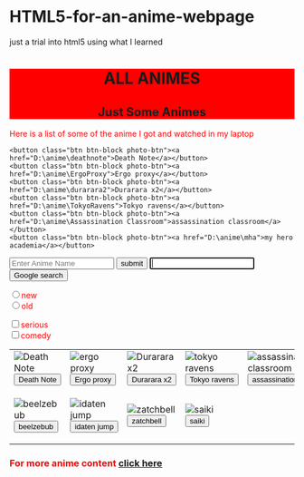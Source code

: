 # HTML5-for-an-anime-webpage
just a trial into html5 using what I learned

<link rel="stylesheet" href="//maxcdn.bootstrapcdn.com/bootstrap/3.3.1/css/bootstrap.min.css"/>
<style>
	.red-text{ color:red; }
	.text-cen{ text-align:center }
	.red-bg{
	background-color:red;
	}
	body{ background-image: url("ergo.png"); }
</style>
<div class="container-fluid">
<div class="red-bg">
	<h1 class="text-primary text-cen">ALL ANIMES</h1>
	<h2 class="text-primary text-cen"> Just Some Animes </h2>
</div>
<p class="red-text">Here is a list of some of the anime I got and watched in my laptop </p>

	<button class="btn btn-block photo-btn"><a href="D:\anime\deathnote">Death Note</a></button>
	<button class="btn btn-block photo-btn"><a href="D:\anime\ErgoProxy">Ergo proxy</a></button>
	<button class="btn btn-block photo-btn"><a href="D:\anime\durarara2">Durarara x2</a></button>
	<button class="btn btn-block photo-btn"><a href="D:\anime\TokyoRavens">Tokyo ravens</a></button>
	<button class="btn btn-block photo-btn"><a href="D:\anime\Assassination Classroom">assassination classroom</a></button>
	<button class="btn btn-block photo-btn"><a href="D:\anime\mha">my hero academia</a></button>
<div class="main-content">
<form action="/search">
	<input type="search" placeholder="Enter Anime Name">
	<button class="btn btn-block btn-primary">submit</button>
<form method="get" action="http://google.com/search">
    <input type="text" name="q" required autofocus>
    <input type="submit" value="Google search">
</form>
	<div class="row red-text">
	<div class="col-xs-6"><label><input type="radio" name="new-old">new</label></div>
	<div class="col-xs-6"><label><input type="radio" name="new-old">old</label></div>
	</div>
	<p>  </p>
	<div class="row red-text">
	<div class="col-xs-6"><label><input type="checkbox" name="ser-com">serious</label></div>
	<div class="col-xs-6"><label><input type="checkbox" name="ser-com">comedy</label></div>
	</div>
</form>
<table border="0" cellspacing="25">
<tr>
<td><img src="C:\Users\Hrishikesh (Jack)\Pictures\anime\death note.jpg" alt="Death Note" class="smaller-image thin-red-border img-responsive"><form method="link" action="D:\anime\deathnote"><input type="submit" value="Death Note"></form></td>
<td><img src="C:\Users\Hrishikesh (Jack)\Pictures\anime\ergo proxy.jpg" alt="ergo proxy" class="smaller-image thin-red-border img-responsive"><form method="link" action="D:\anime\ErgoProxy"><input type="submit" value="Ergo proxy"></form></td>
<td><img src="C:\Users\Hrishikesh (Jack)\Pictures\anime\durarara.jpg" alt="Durarara x2" class="smaller-image thin-red-border img-responsive"><form method="link" action="D:\anime\durarara2"><input type="submit" value="Durarara x2"></form></td>
<td><img src="C:\Users\Hrishikesh (Jack)\Pictures\anime\tokyo ravens.jpg" alt="tokyo ravens" class="smaller-image thin-red-border img-responsive"><form method="link" action="D:\anime\TokyoRavens"><input type="submit" value="Tokyo ravens"></form></td>
<td><img src="C:\Users\Hrishikesh (Jack)\Pictures\anime\assassination classroom.jpg" alt="assassination classroom" class="smaller-image thin-red-border img-responsive"><form method="link" action="D:\anime\Assassination Classroom"><input type="submit" value="assassination classroom"></form></td>
<td><img src="C:\Users\Hrishikesh (Jack)\Pictures\anime\my hero academia.jpg" alt="my hero academia" class="smaller-image thin-red-border img-responsive"><form method="link" action="D:\anime\mha"><input type="submit" value="my hero academia"></form></td>
</tr>
<tr>
<td><img src="C:\Users\Hrishikesh (Jack)\Pictures\anime\beelzebub.jpg" alt="beelzebub" class="smaller-image thin-red-border img-responsive"><form method="link" action="D:\anime\comedy\beelzebub"><input type="submit" value="beelzebub"></form></td>
<td><img src="C:\Users\Hrishikesh (Jack)\Pictures\anime\idaten jump.jpg" alt="idaten jump" class="smaller-image thin-red-border img-responsive"><form method="link" action="D:\anime\ID jump"><input type="submit" value="idaten jump"></form></td>
<td><img src="C:\Users\Hrishikesh (Jack)\Pictures\anime\zatchbell.jpg" alt="zatchbell" class="smaller-image thin-red-border img-responsive"><form method="link" action="D:\anime\zatchbell"><input type="submit" value="zatchbell"></form></td>
<td><img src="C:\Users\Hrishikesh (Jack)\Pictures\anime\saiki.jpg" alt="saiki" class="smaller-image thin-red-border img-responsive"><form method="link" action="D:\anime\comedy\saiki"><input type="submit" value="saiki"></form></td>
</tr>
</table>
<h3 class="red-text"> For more anime content <a href="F:\others\html\anime2.html">click here</a></p>
<gcse:searchresults></gcse:searchresults>
</div>
</div>























